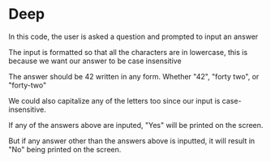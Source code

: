# Deep

In this code, the user is asked a question and prompted to input an answer

The input is formatted so that all the characters are in lowercase, this is because we want our answer to be case insensitive

The answer should be 42 written in any form. Whether "42", "forty two", or "forty-two"

We could also capitalize any of the letters too since our input is case-insensitive.

If any of the answers above are inputed, "Yes" will be printed on the screen.

But if any answer other than the answers above is inputted, it will result in "No" being printed on the screen.

